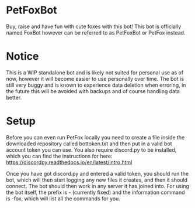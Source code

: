 # PetFoxBot
 Buy, raise and have fun with cute foxes with this bot!
 This bot is officially named FoxBot however can be referred to as PetFoxBot or PetFox instead.

# Notice
 This is a WIP standalone bot and is likely not suited for personal use as of now, however it will become easier to use personally over time.
 The bot is still very buggy and is known to experience data deletion when erroring, in the future this will be avoided with backups and of course handling data better.

# Setup
 Before you can even run PetFox locally you need to create a file inside the downloaded repository called bottoken.txt and then put in a valid bot account token you can use.
 You also require discord.py to be installed, which you can find the instructions for here: https://discordpy.readthedocs.io/en/latest/intro.html
 
 Once you have got discord.py and entered a valid token, you should run the bot, which will then start logging any new files it creates, and then it should connect. The bot should then work in any server it has joined into. For using the bot itself, the prefix is - (currently fixed) and the information command is -fox, which will list all the commands for you. 
